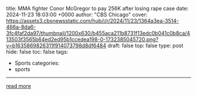 title: MMA fighter Conor McGregor to pay 256K after losing rape case
date: 2024-11-23 18:03:00 +0000
author: "CBS Chicago"
cover: https://assets3.cbsnewsstatic.com/hub/i/r/2024/11/23/1364a3ea-3514-466a-8da6-3fc4faf2da97/thumbnail/1200x630/b455aca211b8731f13edc0b041c0b8ca/413503f3565b64ed2ed95b1ccedea198-0-1732385045720.png?v=b1635869826311f914073798d8df6484
draft: false
top: false
type: post
hide: false
toc: false
tags:
  - Sports
categories:
  - sports
---



[read more](https://www.cbsnews.com/chicago/video/mma-fighter-conor-mcgregor-to-pay-eur256k-after-losing-rape-case/)
